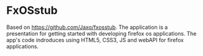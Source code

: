 FxOSstub
========

Based on https://github.com/Jaxo/fxosstub. 
The application is a presentation for getting started with developing firefox os applications. 
The app's code indroduces using HTML5, CSS3, JS and webAPI for firefox applications.
